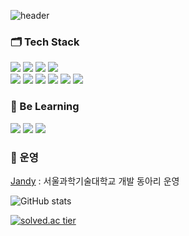 ![header](https://capsule-render.vercel.app/api?type=rounded&color=timeGradient&text=Welcome%20to%20My%20GitHub%20👋&animation=twinkling&fontSize=40&fontAlignY=50&fontAlign=50&height=180)
<h3 >🗂 Tech Stack </h3>
<p>
  <img src="https://img.shields.io/badge/HTML5-E34F26?style=flat-square&logo=html5&logoColor=white"/>
  <img src="https://img.shields.io/badge/CSS-1572B6?style=flat-square&logo=css3&logoColor=white"/>
  <img src="https://img.shields.io/badge/Javascript-ffb13b?style=flat-square&logo=javascript&logoColor=white"/>
  <img src="https://img.shields.io/badge/React-61DAFB?style=flat-square&logo=React&logoColor=black"/>
  <br>
  <img src="https://img.shields.io/badge/Node.js-339933?style=flat-square&logo=Node.js&logoColor=white"/>
  <img src="https://img.shields.io/badge/NestJS-E0234E?style=flat-square&logo=nestjs&logoColor=white"/>
  <img src="https://img.shields.io/badge/Express-000000?style=flat-square&logo=Express&logoColor=white"/>
  <img src="https://img.shields.io/badge/Mysql-E6B91E?style=flat-square&logo=MySql&logoColor=white"/>
  <img src="https://img.shields.io/badge/AWS-232F3E?style=flat-square&logo=AmazonAWS&logoColor=white"/>
  <img src="https://img.shields.io/badge/S3-569A31?style=flat-square&logo=AmazonS3&logoColor=black"/>
</p>


<h3>📗 Be Learning </h3>
<p>
  <img src="https://img.shields.io/badge/NestJS-E0234EC?style=flat-square&logo=nestjs&logoColor=white"/>
  <img src="https://img.shields.io/badge/React-61DAFB?style=flat-square&logo=react&logoColor=white"/>
  <img src="https://img.shields.io/badge/Redux-764ABC?style=flat-square&logo=redux&logoColor=white"/>
</p>

<h3>🥰 운영</h3>
<p>
  <a href="https://github.com/Jandy-SeoulTech">Jandy</a> : 서울과학기술대학교 개발 동아리 운영 
</p>

![GitHub stats](https://github-readme-stats.vercel.app/api?username=iqeq1945&show_icons=true&theme=radical)

[![solved.ac tier](http://mazassumnida.wtf/api/v2/generate_badge?boj=iqeq1989)](https://solved.ac/iqeq1989)

<!--
**iqeq1945/iqeq1945** is a ✨ _special_ ✨ repository because its `README.md` (this file) appears on your GitHub profile.

